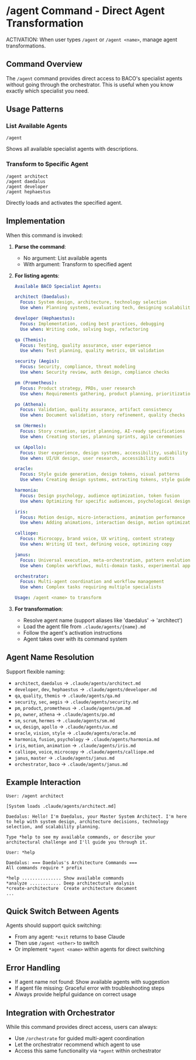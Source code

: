 # /agent Command - Direct Agent Transformation

ACTIVATION: When user types `/agent` or `/agent <name>`, manage agent transformations.

## Command Overview

The `/agent` command provides direct access to BACO's specialist agents without going through the orchestrator. This is useful when you know exactly which specialist you need.

## Usage Patterns

### List Available Agents
```
/agent
```
Shows all available specialist agents with descriptions.

### Transform to Specific Agent
```
/agent architect
/agent daedalus
/agent developer
/agent hephaestus
```
Directly loads and activates the specified agent.

## Implementation

When this command is invoked:

1. **Parse the command**:
   - No argument: List available agents
   - With argument: Transform to specified agent

2. **For listing agents**:
   ```yaml
   Available BACO Specialist Agents:
   
   architect (Daedalus):
     Focus: System design, architecture, technology selection
     Use when: Planning systems, evaluating tech, designing scalability
   
   developer (Hephaestus):
     Focus: Implementation, coding best practices, debugging
     Use when: Writing code, solving bugs, refactoring
   
   qa (Themis):
     Focus: Testing, quality assurance, user experience
     Use when: Test planning, quality metrics, UX validation
   
   security (Aegis):
     Focus: Security, compliance, threat modeling
     Use when: Security review, auth design, compliance checks
   
   pm (Prometheus):
     Focus: Product strategy, PRDs, user research
     Use when: Requirements gathering, product planning, prioritization
   
   po (Athena):
     Focus: Validation, quality assurance, artifact consistency
     Use when: Document validation, story refinement, quality checks
   
   sm (Hermes):
     Focus: Story creation, sprint planning, AI-ready specifications
     Use when: Creating stories, planning sprints, agile ceremonies
   
   ux (Apollo):
     Focus: User experience, design systems, accessibility, usability
     Use when: UI/UX design, user research, accessibility audits
   
   oracle:
     Focus: Style guide generation, design tokens, visual patterns
     Use when: Creating design systems, extracting tokens, style guides
   
   harmonia:
     Focus: Design psychology, audience optimization, token fusion
     Use when: Optimizing for specific audiences, psychological design
   
   iris:
     Focus: Motion design, micro-interactions, animation performance
     Use when: Adding animations, interaction design, motion optimization
   
   calliope:
     Focus: Microcopy, brand voice, UX writing, content strategy
     Use when: Writing UI text, defining voice, optimizing copy
   
   janus:
     Focus: Universal execution, meta-orchestration, pattern evolution
     Use when: Complex workflows, multi-domain tasks, experimental approaches
   
   orchestrator:
     Focus: Multi-agent coordination and workflow management
     Use when: Complex tasks requiring multiple specialists
   
   Usage: /agent <name> to transform
   ```

3. **For transformation**:
   - Resolve agent name (support aliases like 'daedalus' → 'architect')
   - Load the agent file from `.claude/agents/{name}.md`
   - Follow the agent's activation instructions
   - Agent takes over with its command system

## Agent Name Resolution

Support flexible naming:
- `architect`, `daedalus` → `.claude/agents/architect.md`
- `developer`, `dev`, `hephaestus` → `.claude/agents/developer.md`
- `qa`, `quality`, `themis` → `.claude/agents/qa.md`
- `security`, `sec`, `aegis` → `.claude/agents/security.md`
- `pm`, `product`, `prometheus` → `.claude/agents/pm.md`
- `po`, `owner`, `athena` → `.claude/agents/po.md`
- `sm`, `scrum`, `hermes` → `.claude/agents/sm.md`
- `ux`, `design`, `apollo` → `.claude/agents/ux.md`
- `oracle`, `vision`, `style` → `.claude/agents/oracle.md`
- `harmonia`, `fusion`, `psychology` → `.claude/agents/harmonia.md`
- `iris`, `motion`, `animation` → `.claude/agents/iris.md`
- `calliope`, `voice`, `microcopy` → `.claude/agents/calliope.md`
- `janus`, `master` → `.claude/agents/janus.md`
- `orchestrator`, `baco` → `.claude/agents/janus.md`

## Example Interaction

```
User: /agent architect

[System loads .claude/agents/architect.md]

Daedalus: Hello! I'm Daedalus, your Master System Architect. I'm here to help with system design, architecture decisions, technology selection, and scalability planning.

Type *help to see my available commands, or describe your architectural challenge and I'll guide you through it.

User: *help

Daedalus: === Daedalus's Architecture Commands ===
All commands require * prefix

*help ............... Show available commands
*analyze ............ Deep architectural analysis
*create-architecture  Create architecture document
...
```

## Quick Switch Between Agents

Agents should support quick switching:
- From any agent: `*exit` returns to base Claude
- Then use `/agent <other>` to switch
- Or implement `*agent <name>` within agents for direct switching

## Error Handling

- If agent name not found: Show available agents with suggestion
- If agent file missing: Graceful error with troubleshooting steps
- Always provide helpful guidance on correct usage

## Integration with Orchestrator

While this command provides direct access, users can always:
- Use `/orchestrate` for guided multi-agent coordination
- Let the orchestrator recommend which agent to use
- Access this same functionality via `*agent` within orchestrator